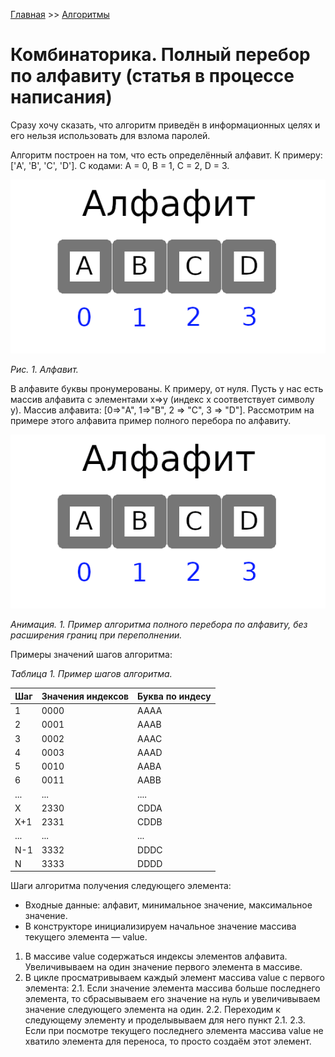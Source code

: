 [Главная](https://dmitriysidyakin.github.io/School-IT/) >> [Алгоритмы](https://dmitriysidyakin.github.io/School-IT/csharp-articles/ru-ru/algorithms-on-csharp/)

# Комбинаторика. Полный перебор по алфавиту (статья в процессе написания)

Сразу хочу сказать, что алгоритм приведён в информационных целях и его нельзя использовать для взлома паролей.

Алгоритм построен на том, что есть определённый алфавит. К примеру: ['A', 'B', 'C', 'D'].
С кодами: A = 0, B = 1, C = 2, D = 3.

![Алфавит](img/alphabet.png)

*Рис. 1. Алфавит.*

В алфавите буквы пронумерованы. К примеру, от нуля. Пусть у нас есть массив алфавита с элементами x=>y (индекс x соответствует символу y). Массив алфавита: [0=>"A", 1=>"B", 2 => "C", 3 => "D"]. Рассмотрим на примере этого алфавита пример полного перебора по алфавиту.

![Процесс перебора](img/process.gif)

*Анимация. 1. Пример алгоритма полного перебора по алфавиту, без расширения границ при переполнении.*

Примеры значений шагов алгоритма:

*Таблица 1. Пример шагов алгоритма.*

| Шаг	| Значения индексов	| Буква по индесу |
|-------|-------------------|-----------------|
| 1	    | 0000	            | AAAA            |
| 2	    | 0001	            | AAAB            |
| 3	    | 0002	            | AAAC            |
| 4	    | 0003	            | AAAD            |
| 5	    | 0010	            | AABA            |
| 6	    | 0011	            | AABB            |
| ...   | ...	            | ....            |
| X	    | 2330	            | CDDA            |
| X+1	| 2331	            | CDDB            |
| ...   | ...	            | ...             |
| N-1	| 3332	            | DDDC            |
| N	    | 3333	            | DDDD            |

Шаги алгоритма получения следующего элемента:

- Входные данные: алфавит, минимальное значение, максимальное значение.
- В конструкторе инициализируем начальное значение массива текущего элемента — value.
1. В массиве value содержаться индексы элементов алфавита. Увеличивываем на один значение первого элемента в массиве.
2. В цикле просматривываем каждый элемент массива value с первого элемента:
	2.1. Если значение элемента массива больше последнего элемента, то сбрасывываем его значение на нуль и увеличивываем значение следующего элемента на один.
	2.2. Переходим к следующему элементу и проделывываем для него пункт 2.1.
	2.3. Если при посмотре текущего последнего элемента массива value не хватило элемента для переноса, то просто создаём этот элемент.

